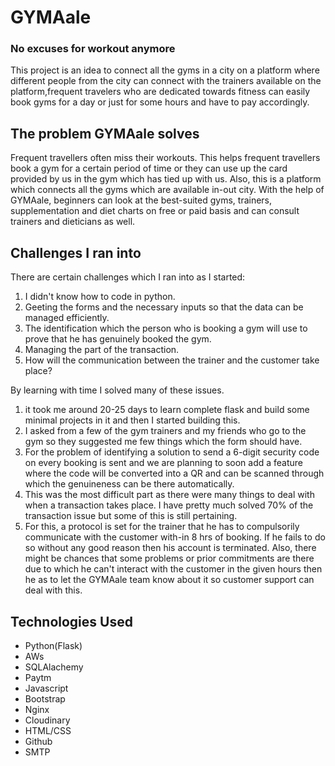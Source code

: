 # GYMAale
### No excuses for workout anymore
This project is an idea to connect all the gyms in a city on a platform where different people from the city can connect with the trainers available on the platform,frequent travelers who are dedicated towards fitness can easily book gyms for a day or just for some hours and have to pay accordingly.
## The problem GYMAale solves
Frequent travellers often miss their workouts. This helps frequent travellers book a gym for a certain period of time or they can use up the card provided by us in the gym which has tied up with us. Also, this is a platform which connects all the gyms which are available in-out city. With the help of GYMAale, beginners can look at the best-suited gyms, trainers, supplementation and diet charts on free or paid basis and can consult trainers and dieticians as well.
## Challenges I ran into
There are certain challenges which I ran into as I started:
1) I didn't know how to code in python.
2) Geeting the forms and the necessary inputs so that the data can be managed efficiently.
3) The identification which the person who is booking a gym will use to prove that he has genuinely booked the gym.
4) Managing the part of the transaction.
5) How will the communication between the trainer and the customer take place?

By learning with time I solved many of these issues.
1) it took me around 20-25 days to learn complete flask and build some minimal projects in it and then I started building this.
2) I asked from a few of the gym trainers and my friends who go to the gym so they suggested me few things which the form should have.
3) For the problem of identifying a solution to send a 6-digit security code on every booking is sent and we are planning to soon add a feature where the code will be converted into a QR and can be scanned through which the genuineness can be there automatically.
4) This was the most difficult part as there were many things to deal with when a transaction takes place. I have pretty much solved 70% of the transaction issue but some of this is still pertaining.
5) For this, a protocol is set for the trainer that he has to compulsorily communicate with the customer with-in 8 hrs of booking. If he fails to do so without any good reason then his account is terminated. Also, there might be chances that some problems or prior commitments are there due to which he can't interact with the customer in the given hours then he as to let the GYMAale team know about it so customer support can deal with this.
## Technologies Used
* Python(Flask)
* AWs
* SQLAlachemy
* Paytm
* Javascript
* Bootstrap
* Nginx
* Cloudinary
* HTML/CSS
* Github 
* SMTP